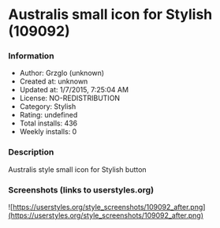 # Australis small icon for Stylish (109092)

### Information
- Author: Grzglo (unknown)
- Created at: unknown
- Updated at: 1/7/2015, 7:25:04 AM
- License: NO-REDISTRIBUTION
- Category: Stylish
- Rating: undefined
- Total installs: 436
- Weekly installs: 0


### Description
Australis style small icon for Stylish button


### Screenshots (links to userstyles.org)
![https://userstyles.org/style_screenshots/109092_after.png](https://userstyles.org/style_screenshots/109092_after.png)


